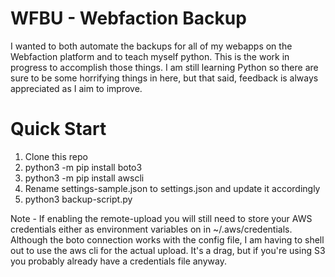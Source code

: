 # WFBU - Webfaction Backup

I wanted to both automate the backups for all of my webapps on the Webfaction platform and to teach myself python.  This is the work in progress to accomplish those things.  I am still learning Python so there are sure to be some horrifying things in here, but that said, feedback is always appreciated as I aim to improve.

# Quick Start

1. Clone this repo
2. python3 -m pip install boto3
3. python3 -m pip install awscli
2. Rename settings-sample.json to settings.json and update it accordingly
3. python3 backup-script.py

 Note - If enabling the remote-upload you will still need to store your AWS credentials either as environment variables on in ~/.aws/credentials.  Although the boto connection works with the config file, I am having to shell out to use the aws cli for the actual upload.  It's a drag, but if you're using S3 you probably already have a credentials file anyway.


